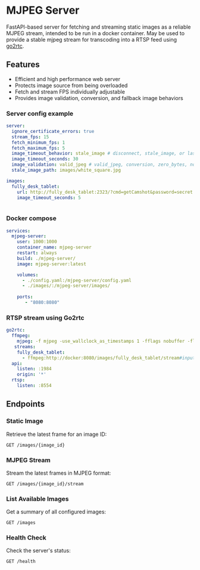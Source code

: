 
# MJPEG Server 

FastAPI-based server for fetching and streaming static images as a reliable MJPEG stream, intended to be run in a docker container. May be used to provide a stable mjpeg stream for transcoding into a RTSP feed using [go2rtc](https://github.com/AlexxIT/go2rtc).

## Features

- Efficient and high performance web server
- Protects image source from being overloaded
- Fetch and stream FPS individually adjustable
- Provides image validation, conversion, and fallback image behaviors

### Server config example
```yaml
server:
  ignore_certificate_errors: true
  stream_fps: 15
  fetch_minimum_fps: 1
  fetch_maximum_fps: 5
  image_timeout_behavior: stale_image # disconnect, stale_image, or last_frame
  image_timeout_seconds: 30
  image_validation: valid_jpeg # valid_jpeg, conversion, zero_bytes, none
  stale_image_path: images/white_square.jpg

images:
  fully_desk_tablet:
    url: http://fully_desk_tablet:2323/?cmd=getCamshot&password=secret
    image_timeout_seconds: 5
   
```
### Docker compose

```yaml
services:
  mjpeg-server:
    user: 1000:1000
    container_name: mjpeg-server
    restart: always
    build: ./mjpeg-server/
    image: mjpeg-server:latest

    volumes:
      - ./config.yaml:/mjpeg-server/config.yaml
      - ./images/:/mjpeg-server/images/
      
    ports:
       - "8080:8080"

```

### RTSP stream using Go2rtc
```yaml
go2rtc:
  ffmpeg:
    mjpeg: -f mjpeg -use_wallclock_as_timestamps 1 -fflags nobuffer -flags low_delay -i {input}
   streams:
    fully_desk_tablet:
      - ffmpeg:http://docker:8080/images/fully_desk_tablet/stream#input=mjpeg#video=h264
  api:
    listen: :1984
    origin: '*'
  rtsp:
    listen: :8554 

```
## Endpoints

### Static Image
Retrieve the latest frame for an image ID:

```http
GET /images/{image_id}
```

### MJPEG Stream
Stream the latest frames in MJPEG format:

```http
GET /images/{image_id}/stream
```

### List Available Images
Get a summary of all configured images:

```http
GET /images
```

### Health Check
Check the server's status:

```http
GET /health
```
 


